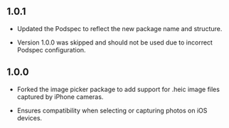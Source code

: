## 1.0.1

- Updated the Podspec to reflect the new package name and structure.

- Version 1.0.0 was skipped and should not be used due to incorrect Podspec configuration.

## 1.0.0

- Forked the image picker package to add support for .heic image files captured by iPhone cameras.

- Ensures compatibility when selecting or capturing photos on iOS devices.
